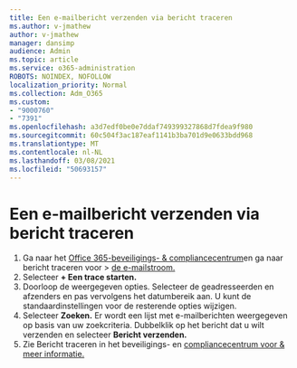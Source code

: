 ```yaml
---
title: Een e-mailbericht verzenden via bericht traceren
ms.author: v-jmathew
author: v-jmathew
manager: dansimp
audience: Admin
ms.topic: article
ms.service: o365-administration
ROBOTS: NOINDEX, NOFOLLOW
localization_priority: Normal
ms.collection: Adm_O365
ms.custom:
- "9000760"
- "7391"
ms.openlocfilehash: a3d7edf0be0e7ddaf749399327868d7fdea9f980
ms.sourcegitcommit: 60c504f3ac187eaf1141b3ba701d9e0633bdd968
ms.translationtype: MT
ms.contentlocale: nl-NL
ms.lasthandoff: 03/08/2021
ms.locfileid: "50693157"
---
```

# <a name="submit-an-email-message-using-message-trace"></a>Een e-mailbericht verzenden via bericht traceren

1. Ga naar het [Office 365-beveiligings- & compliancecentrum](https://go.microsoft.com/fwlink/p/?linkid=2077143)en ga naar bericht traceren voor   >  [de e-mailstroom.](https://go.microsoft.com/fwlink/?linkid=2101048)
2. Selecteer **+ Een trace starten.**
3. Doorloop de weergegeven opties. Selecteer de geadresseerden en afzenders en pas vervolgens het datumbereik aan. U kunt de standaardinstellingen voor de resterende opties wijzigen.
4. Selecteer **Zoeken.** Er wordt een lijst met e-mailberichten weergegeven op basis van uw zoekcriteria. Dubbelklik op het bericht dat u wilt verzenden en selecteer **Bericht verzenden.**
5. Zie Bericht traceren in het beveiligings- en [compliancecentrum voor & meer informatie.](https://go.microsoft.com/fwlink/?linkid=2101557)
